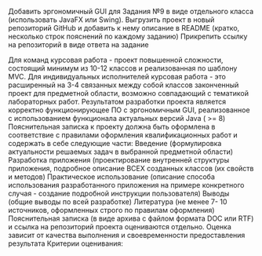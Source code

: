 Добавить эргономичный GUI для Задания №9 в виде отдельного класса (использовать JavaFX или Swing). 
Выгрузить проект в новый репозиторий GitHub и добавить к нему описание в README (кратко, несколько строк пояснений по каждому заданию)
Прикрепить ссылку на репозиторий в виде ответа на задание

Для команд курсовая работа - проект повышенной сложности, состоящий минимум из 10-12 классов и реализованная по шаблону MVC.
Для индивидуальных исполнителей курсовая работа - это расширенный на 3-4 связанных между собой классов законченный проект для предметной области, возможно совпадающий с тематикой лабораторных работ.
Результатом разработки проекта является корректно функционирующее ПО с эргономичным GUI, реализованное с использованием функционала актуальных версий Java ( >= 8)
Пояснительная записка к проекту должна быть оформлена в соответствие с правилами оформления квалификационных работ и содержать в себе следующие части:
Введение (формулировка актуальности решаемых задач в выбранной предметной области)
Разработка приложения (проектирование внутренней структуры приложения, подробное описание ВСЕХ созданных классов (их свойств и методов)
Практическое использование (описание способа использования разработанного приложения на примере конкретного случая - создание подробной инструкции пользователя)
Выводы (общие выводы по всей разработке)
Литература (не менее 7- 10 источников, оформленных строго по правилам оформления)
Пояснительная записка (в виде архива с файлом формата DOC или RTF) и ссылка на репозиторий проекта оцениваются отдельно. Оценка зависит от качества выполнения и своевременности предоставления результата
 Критерии оценивания:

